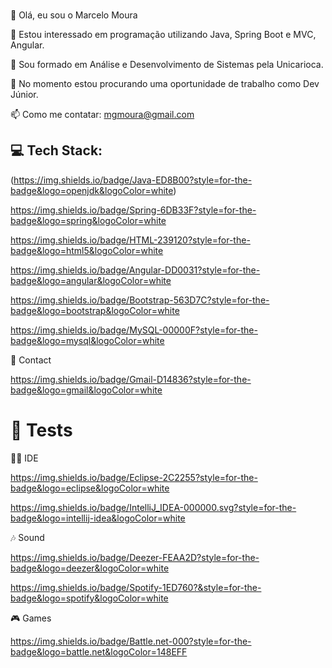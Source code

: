 ### 
🧔 Olá, eu sou o Marcelo Moura

👀 Estou interessado em programação utilizando Java, Spring Boot e MVC, Angular.

🌱 Sou formado em Análise e Desenvolvimento de Sistemas pela Unicarioca.

💞️ No momento estou procurando uma oportunidade de trabalho como Dev Júnior.

📫 Como me contatar: mgmoura@gmail.com

## 💻 Tech Stack:

(https://img.shields.io/badge/Java-ED8B00?style=for-the-badge&logo=openjdk&logoColor=white)

https://img.shields.io/badge/Spring-6DB33F?style=for-the-badge&logo=spring&logoColor=white

https://img.shields.io/badge/HTML-239120?style=for-the-badge&logo=html5&logoColor=white

https://img.shields.io/badge/Angular-DD0031?style=for-the-badge&logo=angular&logoColor=white

https://img.shields.io/badge/Bootstrap-563D7C?style=for-the-badge&logo=bootstrap&logoColor=white

https://img.shields.io/badge/MySQL-00000F?style=for-the-badge&logo=mysql&logoColor=white

📱 Contact

https://img.shields.io/badge/Gmail-D14836?style=for-the-badge&logo=gmail&logoColor=white

# 🔔 Tests

👩‍💻 IDE

https://img.shields.io/badge/Eclipse-2C2255?style=for-the-badge&logo=eclipse&logoColor=white

https://img.shields.io/badge/IntelliJ_IDEA-000000.svg?style=for-the-badge&logo=intellij-idea&logoColor=white

🎶 Sound

https://img.shields.io/badge/Deezer-FEAA2D?style=for-the-badge&logo=deezer&logoColor=white

https://img.shields.io/badge/Spotify-1ED760?&style=for-the-badge&logo=spotify&logoColor=white

🎮 Games

https://img.shields.io/badge/Battle.net-000?style=for-the-badge&logo=battle.net&logoColor=148EFF

<!--
**marcelogmoura/marcelogmoura** is a ✨ _special_ ✨ repository because its `README.md` (this file) appears on your GitHub profile.

Here are some ideas to get you started:

- 🔭 I’m currently working on ...
- 🌱 I’m currently learning ...
- 👯 I’m looking to collaborate on ...
- 🤔 I’m looking for help with ...
- 💬 Ask me about ...
- 📫 How to reach me: ...
- 😄 Pronouns: ...
- ⚡ Fun fact: ...
-->
